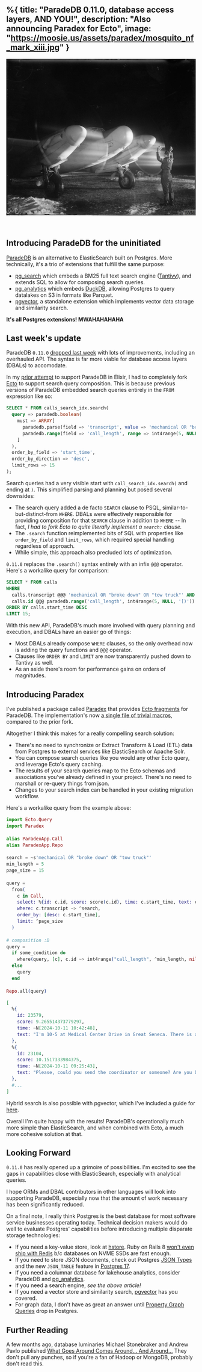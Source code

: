 %{
  title: "ParadeDB 0.11.0, database access layers, AND YOU!",
  description: "Also announcing Paradex for Ecto",
  image: "https://moosie.us/assets/paradex/mosquito_nf_mark_xiii.jpg"
}
---
<div style="display:flex;justify-content:center;">
  <img src="./assets/paradex/mosquito_nf_mark_xiii.jpg" alt="Mosquito PR MK XVI" style="margin-bottom: 2rem;">
  <!-- source: https://www.iwm.org.uk/collections/item/object/205211733 -->
</div>

## Introducing ParadeDB for the uninitiated

[ParadeDB](https://www.paradedb.com/) is an alternative to ElasticSearch built on Postgres. More technically, it's a trio of extensions that fulfill the same purpose:

* [pg_search](https://github.com/paradedb/paradedb/tree/dev/pg_search) which embeds a BM25 full text search engine ([Tantivy](https://github.com/quickwit-oss/tantivy)), and extends SQL to allow for composing search queries.
* [pg_analytics](https://github.com/paradedb/pg_analytics) which embeds [DuckDB](https://duckdb.org/), allowing Postgres to query datalakes on S3 in formats like Parquet.
* [pgvector](https://github.com/pgvector/pgvector), a standalone extension which implements vector data storage and similarity search.

**It's all Postgres extensions! MWAHAHAHAHA**

## Last week's update

ParadeDB `0.11.0` [dropped last week](https://docs.paradedb.com/changelog/0.11.0) with lots of improvements, including an overhauled API. The syntax is far more viable for database access layers (DBALs) to accomodate.

In my [prior attempt](https://moosie.us/parade_db_ecto) to support ParadeDB in Elixir, I had to completely fork [Ecto](https://github.com/elixir-ecto/ecto) to support search query composition. This is because previous versions of ParadeDB embedded search queries entirely in the `FROM` expression like so:
```sql
SELECT * FROM calls_search_idx.search(
  query => paradedb.boolean(
    must => ARRAY[
      paradedb.parse(field => 'transcript', value => 'mechanical OR "broke down" OR "tow truck"'),
      paradedb.range(field => 'call_length', range => int4range(5, NULL, '[)'))
    ]
  ),
  order_by_field => 'start_time',
  order_by_direction => 'desc',
  limit_rows => 15
);
```

Search queries had a very visible start with `call_search_idx.search(` and ending at `)`. This simplified parsing and planning but posed several downsides:

* The search query added a de facto `SEARCH` clause to PSQL, similar-to-but-distinct-from `WHERE`. DBALs were effectively responsible for providing composition for that `SEARCH` clause in addition to `WHERE` -- In fact, *I had to fork Ecto to quite literally implement a `search:` clause.*
* The `.search` function reimplemented bits of SQL with properties like `order_by_field` and `limit_rows`, which required special handling regardless of approach.
* While simple, this approach also precluded lots of optimization.

`0.11.0` replaces the `.search()` syntax entirely with an infix `@@@` operator. Here's a workalike query for comparison:
```sql
SELECT * FROM calls
WHERE
  calls.transcript @@@ 'mechanical OR "broke down" OR "tow truck"' AND 
  calls.id @@@ paradedb.range('call_length', int4range(5, NULL, '[)'))
ORDER BY calls.start_time DESC
LIMIT 15;
```

With this new API, ParadeDB's much more involved with query planning and execution, and DBALs have an easier go of things:

* Most DBALs already compose `WHERE` clauses, so the only overhead now is adding the query functions and `@@@` operator.
* Clauses like `ORDER BY` and `LIMIT` are now transparently pushed down to Tantivy as well.
* As an aside there's room for performance gains on orders of magnitudes.

## Introducing Paradex

I've published a package called [Paradex](https://hexdocs.pm/paradex/readme.html) that provides [Ecto fragments](https://hexdocs.pm/ecto/Ecto.Query.html#module-fragments) for ParadeDB. The implementation's now [a single file of trivial macros](https://github.com/Moosieus/paradex/tree/main/lib), compared to the prior fork.

Altogether I think this makes for a really compelling search solution:

* There's no need to synchronize or Extract Transform & Load (ETL) data from Postgres to external services like ElasticSearch or Apache Solr.
* You can compose search queries like you would any other Ecto query, and leverage Ecto's query caching.
* The results of your search queries map to the Ecto schemas and associations you've already defined in your project. There's no need to marshall or re-query things from json.
* Changes to your search index can be handled in your existing migration workflow.

Here's a workalike query from the example above:
```elixir
import Ecto.Query
import Paradex

alias ParadexApp.Call
alias ParadexApp.Repo

search = ~s'mechanical OR "broke down" OR "tow truck"'
min_length = 5
page_size = 15

query =
  from(
    c in Call,
    select: %{id: c.id, score: score(c.id), time: c.start_time, text: c.transcript},
    where: c.transcript ~> ^search,
    order_by: [desc: c.start_time],
    limit: ^page_size
  )

# composition :D
query =
  if some_condition do
    where(query, [c], c.id ~> int4range("call_length", ^min_length, nil, "[)"))
  else
    query
  end

Repo.all(query)
```

```elixir
[
  %{
    id: 23579,
    score: 9.265514373779297,
    time: ~N[2024-10-11 10:42:48],
    text: "I'm 10-5 at Medical Center Drive in Great Seneca. There is an accident. They haven't blocked any of the roads yet, but they might have to block it once the tow truck is here. I'll just stick around."
  },
  %{
    id: 23104,
    score: 10.1517333984375,
    time: ~N[2024-10-11 09:25:43],
    text: "Please, could you send the coordinator or someone? Are you broke down right before Watkins, ma'am?"
  },
  #...
]
```

Hybrid search is also possible with pgvector, which I've included a guide for [here](https://hexdocs.pm/paradex/hybrid_search.html).

Overall I'm quite happy with the results! ParadeDB's operationally much more simple than ElasticSearch, and when combined with Ecto, a much more cohesive solution at that.

## Looking Forward

`0.11.0` has really opened up a grimoire of possibilities. I'm excited to see the gaps in capabilities close with ElasticSearch, especially with analytical queries.

I hope ORMs and DBAL contributors in other languages will look into supporting ParadeDB, especially now that the amount of work necessary has been significantly reduced.

On a final note, I really think Postgres is the best database for most software service businesses operating today. Technical decision makers would do well to evaluate Postgres' capabilities before introducing multiple disparate storage technologies:

* If you need a key-value store, look at [hstore](https://www.postgresql.org/docs/current/hstore.html). Ruby on Rails 8 [won't even ship with Redis](https://fly.io/ruby-dispatch/the-plan-for-rails-8/#less-moving-parts-in-production) b/c databases on NVME SSDs are fast enough.
* If you need to store JSON documents, check out Postgres [JSON Types](https://www.postgresql.org/docs/current/datatype-json.html) and the new `JSON_TABLE` feature in [Postgres 17](https://www.postgresql.org/about/news/postgresql-17-released-2936/).
* If you need a columnar database for lakehouse analytics, consider ParadeDB and [pg_analytics](https://github.com/paradedb/pg_analytics).
* If you need a search engine, *see the above article!*
* If you need a vector store and similarity search, [pgvector](https://github.com/pgvector/pgvector) has you covered.
* For graph data, I don't have as great an answer until [Property Graph Queries](http://peter.eisentraut.org/blog/2023/04/04/sql-2023-is-finished-here-is-whats-new#property-graph-queries) drop in Postgres.

## Further Reading

A few months ago, database luminaries Michael Stonebraker and Andrew Pavlo published [What Goes Around Comes Around... And Around...](https://db.cs.cmu.edu/papers/2024/whatgoesaround-sigmodrec2024.pdf) They don't pull any punches, so if you're a fan of Hadoop or MongoDB, probably don't read this.
